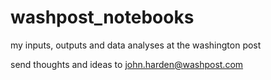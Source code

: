 # washpost_notebooks
my inputs, outputs and data analyses at the washington post

send thoughts and ideas to john.harden@washpost.com
